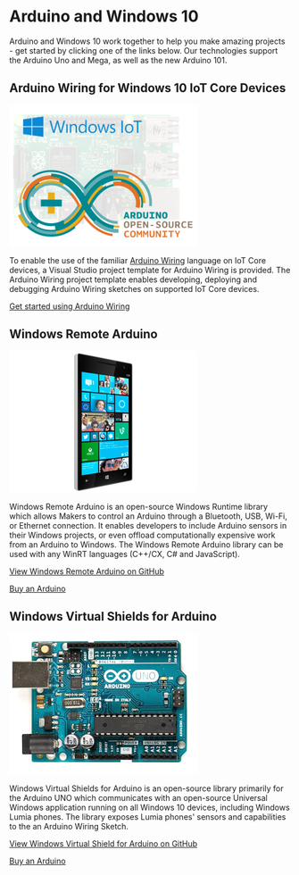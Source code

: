 # Arduino and Windows 10
Arduino and Windows 10 work together to help you make amazing projects - get started by clicking one of the links below. Our technologies support the Arduino Uno and Mega, as well as the new Arduino 101.

## Arduino Wiring for Windows 10 IoT Core Devices

![Arduino Wiring](../media/ArduinoAndWindows10/Lighning_0.png)

To enable the use of the familiar [Arduino Wiring](https://www.arduino.cc/en/Reference/HomePage) language on IoT Core devices, a Visual Studio project template for Arduino Wiring is provided. The Arduino Wiring project template enables developing, deploying and debugging Arduino Wiring sketches on supported IoT Core devices.
	
[Get started using Arduino Wiring](ArduinoWiring.md)   

## Windows Remote Arduino

[![windows remote arduino](../media/ArduinoAndWindows10/WindowsPhone_0.png)](https://github.com/ms-iot/remote-wiring)

Windows Remote Arduino is an open-source Windows Runtime library which allows Makers to control an Arduino through a Bluetooth, USB, Wi-Fi, or Ethernet connection. It enables developers to include Arduino sensors in their Windows projects, or even offload computationally expensive work from an Arduino to Windows. The Windows Remote Arduino library can be used with any WinRT languages (C++/CX, C# and JavaScript).

[View Windows Remote Arduino on GitHub](https://github.com/ms-iot/remote-wiring)

[Buy an Arduino](http://store-usa.arduino.cc/)
</div>
</div>

## Windows Virtual Shields for Arduino

![virtual shields for arduino](../media/ArduinoAndWindows10/Arduino_1.png)

Windows Virtual Shields for Arduino is an open-source library primarily for the Arduino UNO which communicates with an open-source Universal Windows application running on all Windows 10 devices, including Windows Lumia phones. The library exposes Lumia phones' sensors and capabilities to the an Arduino Wiring Sketch.

[View Windows Virtual Shield for Arduino on GitHub](https://github.com/ms-iot/virtual-shields-arduino)

[Buy an Arduino](http://store-usa.arduino.cc/)
</div>
</div>
